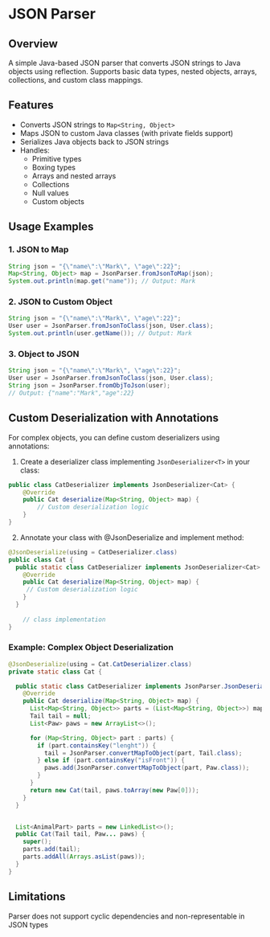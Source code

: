 # JSON Parser

## Overview
A simple Java-based JSON parser that converts JSON strings to Java objects using reflection. Supports basic data types, nested objects, arrays, collections, and custom class mappings.

## Features
- Converts JSON strings to `Map<String, Object>`
- Maps JSON to custom Java classes (with private fields support)
- Serializes Java objects back to JSON strings
- Handles:
    - Primitive types
    - Boxing types
    - Arrays and nested arrays
    - Collections
    - Null values
    - Custom objects

## Usage Examples

### 1. JSON to Map
```java
String json = "{\"name\":\"Mark\", \"age\":22}";
Map<String, Object> map = JsonParser.fromJsonToMap(json);
System.out.println(map.get("name")); // Output: Mark
```

### 2. JSON to Custom Object
```java
String json = "{\"name\":\"Mark\", \"age\":22}";
User user = JsonParser.fromJsonToClass(json, User.class);
System.out.println(user.getName()); // Output: Mark
```

### 3. Object to JSON
```java
String json = "{\"name\":\"Mark\", \"age\":22}";
User user = JsonParser.fromJsonToClass(json, User.class);
String json = JsonParser.fromObjToJson(user);
// Output: {"name":"Mark","age":22}
```

## Custom Deserialization with Annotations

For complex objects, you can define custom deserializers using annotations:

1. Create a deserializer class implementing `JsonDeserializer<T>` in your class:
```java
public class CatDeserializer implements JsonDeserializer<Cat> {
    @Override
    public Cat deserialize(Map<String, Object> map) {
        // Custom deserialization logic
    }
}
```

2. Annotate your class with @JsonDeserialize and implement method:
```java
@JsonDeserialize(using = CatDeserializer.class)
public class Cat {
  public static class CatDeserializer implements JsonDeserializer<Cat> {
    @Override
    public Cat deserialize(Map<String, Object> map) {
     // Custom deserialization logic
    }
  }
  
    // class implementation
}
```

### Example: Complex Object Deserialization
```java
@JsonDeserialize(using = Cat.CatDeserializer.class)
private static class Cat {

  public static class CatDeserializer implements JsonParser.JsonDeserializer<Cat> {
    @Override
    public Cat deserialize(Map<String, Object> map) {
      List<Map<String, Object>> parts = (List<Map<String, Object>>) map.get("parts");
      Tail tail = null;
      List<Paw> paws = new ArrayList<>();

      for (Map<String, Object> part : parts) {
        if (part.containsKey("lenght")) {
          tail = JsonParser.convertMapToObject(part, Tail.class);
        } else if (part.containsKey("isFront")) {
          paws.add(JsonParser.convertMapToObject(part, Paw.class));
        }
      }
      return new Cat(tail, paws.toArray(new Paw[0]));
    }
  }


  List<AnimalPart> parts = new LinkedList<>();
  public Cat(Tail tail, Paw... paws) {
    super();
    parts.add(tail);
    parts.addAll(Arrays.asList(paws));
  }
}
```


## Limitations
Parser does not support cyclic dependencies and non-representable in JSON types
